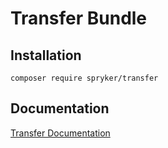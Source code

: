 # Transfer Bundle

## Installation

```
composer require spryker/transfer
```

## Documentation

[Transfer Documentation](http://spryker.github.io/core/bundles/transfer)
